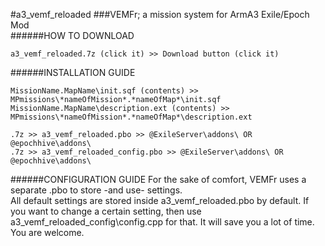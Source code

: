 #a3_vemf_reloaded
###VEMFr; a mission system for ArmA3 Exile/Epoch Mod
<br />
######HOW TO DOWNLOAD
```
a3_vemf_reloaded.7z (click it) >> Download button (click it)
```
######INSTALLATION GUIDE
```
MissionName.MapName\init.sqf (contents) >> MPmissions\*nameOfMission*.*nameOfMap*\init.sqf
MissionName.MapName\description.ext (contents) >> MPmissions\*nameOfMission*.*nameOfMap*\description.ext
```
```
.7z >> a3_vemf_reloaded.pbo >> @ExileServer\addons\ OR @epochhive\addons\
.7z >> a3_vemf_reloaded_config.pbo >> @ExileServer\addons\ OR @epochhive\addons\
```
######CONFIGURATION GUIDE
For the sake of comfort, VEMFr uses a separate .pbo to store -and use- settings. <br />
All default settings are stored inside a3_vemf_reloaded.pbo by default. If you want to change a certain setting, then use a3_vemf_reloaded_config\config.cpp for that. It will save you a lot of time. You are welcome.
